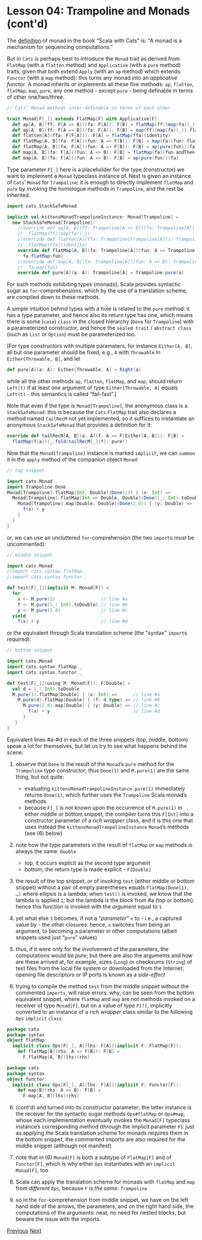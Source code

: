 Lesson 04: Trampoline and Monads (cont'd)
=========================================

The [definition](https://scalawithcats.com/dist/scala-with-cats-1.html#what-is-a-monad) of monad in the book
“Scala with Cats” is: "A monad is a mechanism for sequencing computations."

But in `Cats` is perhaps best to introduce the `Monad` trait as derived from `FlatMap` (with a `flatten` method) and
`Applicative` (with a `pure` method) traits, given that both extend `Apply` (with an `ap` method) which extends `Functor`
(with a `map` method): this turns any monad into an _applicative functor_. A monad inherits or implements all these five
methods: `ap`, `flatten`, `flatMap`, `map`, `pure`, any one method - except `pure` - being definable in terms of other
one/two/three.

```Scala
// Cats’ Monad methods inter-definable in terms of each other

trait Monad[F[_]] extends FlatMap[F] with Applicative[F]:
  def ap[A, B](ff: F[A => B])(fa: F[A]): F[B] = flatMap(ff)(map(fa)(_))
  def ap[A, B](ff: F[A => B])(fa: F[A]): F[B] = map(ff)(map(fa)(_)).flatten
  def flatten[A](ffa: F[F[A]]): F[A] = flatMap(ffa)(identity)
  def flatMap[A, B](fa: F[A])(fun: A => F[B]): F[B] = map(fa)(fun).flatten
  def flatMap[A, B](fa: F[A])(fun: A => F[B]): F[B] = ap(pure(fun))(fa).flatten
  def map[A, B](fa: F[A])(fun: A => B): F[B] = flatMap(fa)(fun andThen pure)
  def map[A, B](fa: F[A])(fun: A => B): F[B] = ap(pure(fun))(fa)
```

Type parameter `F[_]` here is a placeholder for the type (constructor) we want to implement a `Monad` typeclass instance of.
Next is  given an instance of `Cats`’ `Monad` for `Trampoline`: it is enough to directly implement `flatMap` and `pure` by
invoking the homologue methods in `Trampoline`, and the rest be inherited.

```Scala
import cats.StackSafeMonad

implicit val kittensMonadTrampolineInstance: Monad[Trampoline] =
  new StackSafeMonad[Trampoline]:
    //override def ap[A, B](ff: Trampoline[A => B])(fa: Trampoline[A]): Trampoline[B] =
    //  flatMap(ff)(map(fa)(_))
    //override def flatten[A](ffa: Trampoline[Trampoline[A]]): Trampoline[A] =
    //  flatMap(ffa)(identity)
    override def flatMap[A, B](fa: Trampoline[A])(fun: A => Trampoline[B]): Trampoline[B] =
      fa.flatMap(fun)
    //override def map[A, B](fa: Trampoline[A])(fun: A => B): Trampoline[B] =
    //  fa.map(fun)
    override def pure[A](a: A): Trampoline[A] = Trampoline.pure(a)
```

For such methods exhibiting types (monads), Scala provides syntactic sugar as `for`-comprehensions, which by the use of a
translation scheme, are compiled down to these methods.

A simple intuition behind types with a hole is related to the `pure` method: it has a type parameter, and hence also its
return type has one, which means there is some (`case`) `class` in the closed hierarchy (`Done` for `Trampoline`) with a
parameterized constructor, and hence the `sealed trait` / `abstract class` (such as `List` or `Option`) must be parameterized
too.

[For type constructors with multiple parameters, for instance `Either[A, B]`, all but one parameter should be fixed, e.g.,
`A` with `Throwable` in `Either[Throwable, B]`, and let

```Scala
def pure[A](a: A): Either[Throwable, A] = Right(a)
```

while all the other methods `ap`, `flatten`, `flatMap`, and `map`, should return `Left(t)` if at least one argument of type
`Either[Throwable, A]` equals `Left(t)` - this semantics is called “fail-fast”.]

Note that even if the type is `Monad[Trampoline]`, the anonymous class is a `StackSafeMonad`: this is because the `Cats`
`FlatMap` trait also declares a method named `tailRecM` not yet implemented, so it suffices to instantiate an anonymous
`StackSafeMonad` that provides a definition for it:

```Scala
override def tailRecM[A, B](a: A)(f: A => F[Either[A, B]]): F[B] =
  flatMap(f(a))(_.fold(tailRecM(_)(f), pure))
```

Now that the `Monad[Trampoline]` instance is marked `implicit`, we can `summon` it in the `apply` method of the companion
object `Monad`:

```Scala
// top snippet

import cats.Monad
import Trampoline.Done
Monad[Trampoline].flatMap[Int, Double](Done(1)) { (x: Int) =>                                       // line #a
  Monad[Trampoline].flatMap[Int => Double, Double](Done((_: Int).toDouble)) { (f: Int => Double) => // line #b
    Monad[Trampoline].map[Double, Double](Done(2.0)) { (y: Double) =>                               // line #c
      f(x) + y                                                                                      // line #d
    }
  }
}
```

or, we can use an uncluttered `for`-comprehension (the two `import`s _must_ be uncommented):

```Scala
// middle snippet

import cats.Monad
//import cats.syntax.flatMap._
//import cats.syntax.functor._

def test[F[_]](implicit M: Monad[F]) =
  for
    x <- M.pure(1)                 // line #a
    f <- M.pure((_: Int).toDouble) // line #b
    y <- M.pure(2.0)               // line #c
  yield
    f(x) + y                       // line #d
```

or the equivalent through Scala translation scheme (the "syntax" `import`s required):

```Scala
// bottom snippet

import cats.Monad
import cats.syntax.flatMap._
import cats.syntax.functor._

def test[F[_]](using M: Monad[F]): F[Double] =
  val d = (_: Int).toDouble
  M.pure(1).flatMap[Double] { (x: Int) =>      // line #a
    M.pure(d).flatMap[Double] { (f: d.type) => // line #b
      M.pure(2.0).map[Double] { (y: Double) => // line #c
        f(x) + y                               // line #d
      }
   }
}
```

Equivalent lines #a-#d in each of the three snippets (top, middle, bottom) speak a lot for themselves, but let us try to see
what happens behind the scene:

1. observe that `Done` is the result of the `Monad`’s `pure` method for the `Trampoline` type constructor; thus `Done(1)` and
   `M.pure(1)` are the same thing, but not quite:

   - evaluating `kittensMonadTrampolineInstance.pure(1)` immediately returns `Done(1)`, which further uses the `Trampoline`
     Scala monad’s methods
   - because `F[_]` is not known upon the occurrence of `M.pure(1)` in either middle or bottom snippet, the compiler turns
     this `F[Int]` into a constructor parameter of a _rich wrapper_ class, and it is this one that uses instead the
     `kittensMonadTrampolineInstance` `Monad`’s methods (see (6) below)

1. note how the type parameters in the result of `flatMap` or `map` methods is always the same: `Double`

   - top, it occurs explicit as the second type argument
   - bottom, the return type is made explicit - `F[Double]`

1. the result of the top snippet, or of invoking `test` (either middle or bottom snippet) without a pair of empty parentheses
   equals `FlatMap(Done(1), …)` where ellipsis is a lambda; when `test()` is invoked, we know that the lambda is applied `1`;
   but the lambda is the block from #a (top or bottom): hence this function is invoked with the _argument_ equal to `1`

1. yet what else `1` becomes, if not a “_parameter_” `x` to - i.e., a captured value by - the other closures: hence, `x`
   switches from being an argument, to becoming a parameter in other computations (albeit snippets used just “`pure`” values)

1. thus, if it were only for the involvement of the parameters, the computations would be _pure_; but there are also the
   arguments and how are these arrived at, for example, sizes (`Long`) or checksums (`String`) of text files from the local
   file system or downloaded from the Internet: opening file descriptors or IP ports is known as a _side-effect_

1. trying to compile the method `test` from the middle snippet without the commented `imports`, will raise errors: why, can
   be seen from the bottom equivalent snippet, where `flatMap` and `map` are not methods invoked on a receiver of type
   `Monad[F]`, but on a value of type `F[?]`, implicitly converted to an instance of a _rich wrapper_ class similar to the
   following `Ops` `implicit` `class`:

```Scala
package cats
package syntax
object flatMap:
  implicit class Ops[F[_], A](lhs: F[A])(implicit F: FlatMap[F]):
    def flatMap[B](rhs: A => F[B]): F[B] =
      F.flatMap[A, B](lhs)(rhs)
```

```Scala
package cats
package syntax
object functor:
  implicit class Ops[F[_], A](lhs: F[A])(implicit F: Functor[F]):
    def map[B](rhs: A => B): F[B] =
      F.map[A, B](lhs)(rhs)
```

6. (cont'd)
   and turned into its constructor parameter; the latter instance _is_ the receiver for the syntactic sugar methods
   `Ops#flatMap` or `Ops#map`, whose each implementation eventually invokes the `Monad[F]` typeclass instance’s corresponding
   method (through the implicit parameter `F`): just as applying the Scala translation scheme for monads requires them in the
   bottom snippet, the commented imports are also required for the middle snippet (although not manifest)

6. note that in (6) `Monad[F]` is both a subtype of `FlatMap[F]` and of `Functor[F]`, which is why either `Ops` instantiates
   with an `implicit` `Monad[F]`, too

6. Scala can apply the translation scheme for monads with `flatMap` and `map` from _different_ `Ops`, because `F` is _the
   same_: `Trampoline`

6. so in the `for`-comprehension from middle snippet, we have on the left hand side of the arrows, the parameters, and on the
   right hand side, the computations of the arguments: neat, no need for nested blocks, but beware the issue with the imports.

[Previous](https://github.com/sjbiaga/kittens/blob/main/queens-3-trampoline/README.md) [Next](https://github.com/sjbiaga/kittens/blob/main/kleisli-2-trampoline/README.md)
